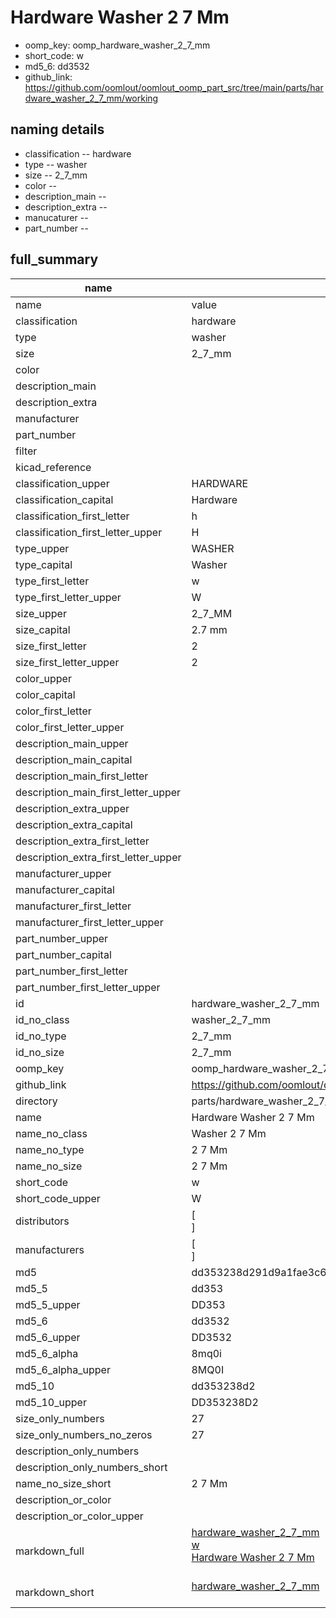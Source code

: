 # Hardware Washer 2 7 Mm

  
* oomp_key: oomp_hardware_washer_2_7_mm 
* short_code: w
* md5_6: dd3532  
* github_link: https://github.com/oomlout/oomlout_oomp_part_src/tree/main/parts/hardware_washer_2_7_mm/working  
## naming details
* classification -- hardware
* type -- washer
* size -- 2_7_mm
* color -- 
* description_main -- 
* description_extra -- 
* manucaturer -- 
* part_number -- 





## full_summary
| name | value | 
| --- | --- | 
| name | value | 
| classification | hardware | 
| type | washer | 
| size | 2_7_mm | 
| color |  | 
| description_main |  | 
| description_extra |  | 
| manufacturer |  | 
| part_number |  | 
| filter |  | 
| kicad_reference |  | 
| classification_upper | HARDWARE | 
| classification_capital | Hardware | 
| classification_first_letter | h | 
| classification_first_letter_upper | H | 
| type_upper | WASHER | 
| type_capital | Washer | 
| type_first_letter | w | 
| type_first_letter_upper | W | 
| size_upper | 2_7_MM | 
| size_capital | 2.7 mm | 
| size_first_letter | 2 | 
| size_first_letter_upper | 2 | 
| color_upper |  | 
| color_capital |  | 
| color_first_letter |  | 
| color_first_letter_upper |  | 
| description_main_upper |  | 
| description_main_capital |  | 
| description_main_first_letter |  | 
| description_main_first_letter_upper |  | 
| description_extra_upper |  | 
| description_extra_capital |  | 
| description_extra_first_letter |  | 
| description_extra_first_letter_upper |  | 
| manufacturer_upper |  | 
| manufacturer_capital |  | 
| manufacturer_first_letter |  | 
| manufacturer_first_letter_upper |  | 
| part_number_upper |  | 
| part_number_capital |  | 
| part_number_first_letter |  | 
| part_number_first_letter_upper |  | 
| id | hardware_washer_2_7_mm | 
| id_no_class | washer_2_7_mm | 
| id_no_type | 2_7_mm | 
| id_no_size | 2_7_mm | 
| oomp_key | oomp_hardware_washer_2_7_mm | 
| github_link | https://github.com/oomlout/oomlout_oomp_part_src/tree/main/parts/hardware_washer_2_7_mm/working | 
| directory | parts/hardware_washer_2_7_mm | 
| name | Hardware Washer 2 7 Mm | 
| name_no_class | Washer 2 7 Mm | 
| name_no_type | 2 7 Mm | 
| name_no_size | 2 7 Mm | 
| short_code | w | 
| short_code_upper | W | 
| distributors | [<br>] | 
| manufacturers | [<br>] | 
| md5 | dd353238d291d9a1fae3c6e8ec202d16 | 
| md5_5 | dd353 | 
| md5_5_upper | DD353 | 
| md5_6 | dd3532 | 
| md5_6_upper | DD3532 | 
| md5_6_alpha | 8mq0i | 
| md5_6_alpha_upper | 8MQ0I | 
| md5_10 | dd353238d2 | 
| md5_10_upper | DD353238D2 | 
| size_only_numbers | 27 | 
| size_only_numbers_no_zeros | 27 | 
| description_only_numbers |  | 
| description_only_numbers_short |   | 
| name_no_size_short | 2 7 Mm | 
| description_or_color |   | 
| description_or_color_upper |   | 
| markdown_full | [hardware_washer_2_7_mm](https://github.com/oomlout/oomlout_oomp_part_src/tree/main/parts/hardware_washer_2_7_mm/working)<br>[w](https://github.com/oomlout/oomlout_oomp_part_src/tree/main/parts/hardware_washer_2_7_mm/working)<br>[Hardware Washer 2 7 Mm](https://github.com/oomlout/oomlout_oomp_part_src/tree/main/parts/hardware_washer_2_7_mm/working)<br><br> | 
| markdown_short | [hardware_washer_2_7_mm](https://github.com/oomlout/oomlout_oomp_part_src/tree/main/parts/hardware_washer_2_7_mm/working)<br><br> | 
